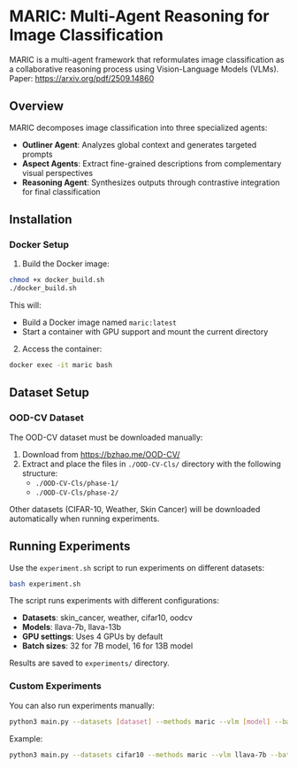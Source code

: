 # MARIC: Multi-Agent Reasoning for Image Classification

MARIC is a multi-agent framework that reformulates image classification as a collaborative reasoning process using Vision-Language Models (VLMs).
Paper: https://arxiv.org/pdf/2509.14860

## Overview

MARIC decomposes image classification into three specialized agents:
- **Outliner Agent**: Analyzes global context and generates targeted prompts
- **Aspect Agents**: Extract fine-grained descriptions from complementary visual perspectives  
- **Reasoning Agent**: Synthesizes outputs through contrastive integration for final classification

## Installation

### Docker Setup

1. Build the Docker image:
```bash
chmod +x docker_build.sh
./docker_build.sh
```

This will:
- Build a Docker image named `maric:latest`
- Start a container with GPU support and mount the current directory

2. Access the container:
```bash
docker exec -it maric bash
```

## Dataset Setup

### OOD-CV Dataset
The OOD-CV dataset must be downloaded manually:
1. Download from https://bzhao.me/OOD-CV/
2. Extract and place the files in `./OOD-CV-Cls/` directory with the following structure:
   - `./OOD-CV-Cls/phase-1/`
   - `./OOD-CV-Cls/phase-2/`

Other datasets (CIFAR-10, Weather, Skin Cancer) will be downloaded automatically when running experiments.

## Running Experiments

Use the `experiment.sh` script to run experiments on different datasets:

```bash
bash experiment.sh
```

The script runs experiments with different configurations:
- **Datasets**: skin_cancer, weather, cifar10, oodcv
- **Models**: llava-7b, llava-13b
- **GPU settings**: Uses 4 GPUs by default
- **Batch sizes**: 32 for 7B model, 16 for 13B model

Results are saved to `experiments/` directory.

### Custom Experiments

You can also run experiments manually:
```bash
python3 main.py --datasets [dataset] --methods maric --vlm [model] --batch_size [size] --gpu_ids [gpus]
```

Example:
```bash
python3 main.py --datasets cifar10 --methods maric --vlm llava-7b --batch_size 32 --gpu_ids 0 1 2 3
```
